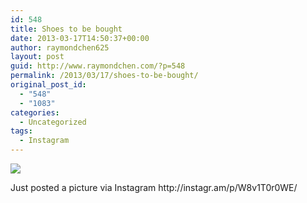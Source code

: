 ```yaml
---
id: 548
title: Shoes to be bought
date: 2013-03-17T14:50:37+00:00
author: raymondchen625
layout: post
guid: http://www.raymondchen.com/?p=548
permalink: /2013/03/17/shoes-to-be-bought/
original_post_id:
  - "548"
  - "1083"
categories:
  - Uncategorized
tags:
  - Instagram
---
```

<div>
  <img src='http://distilleryimage8.s3.amazonaws.com/e6d1afe28ece11e28b2822000aa80213_7.jpg' style='max-width:600px;' /></p> 
  
  <div>
    Just posted a picture via Instagram http://instagr.am/p/W8v1T0r0WE/
  </div>
</div>